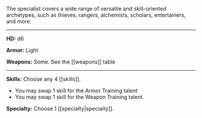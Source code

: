 The specialist covers a wide range of versatile and skill-oriented archetypes, such as thieves, rangers, alchemists, scholars, entertainers, and more.


---

**HD:** d6

**Armor:** Light

**Weapons:** Some. See the [[weapons]] table

---

**Skills:** Choose any 4 [[skills]].  
* You may swap 1 skill for the Armor Training talent
* You may swap 1 skill for the Weapon Training talent.

**Specialty:** Choose 1 [[specialty|specialty]].

